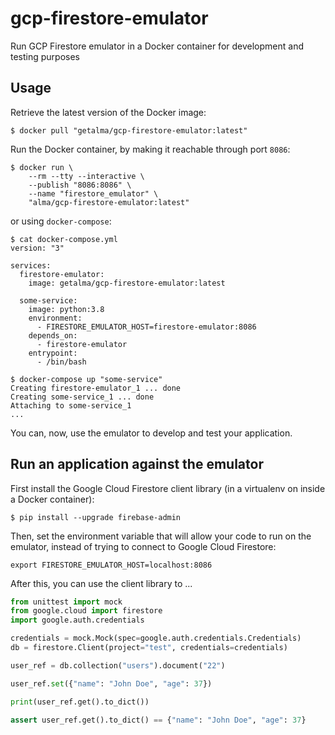 # gcp-firestore-emulator

Run GCP Firestore emulator in a Docker container for development and testing purposes

## Usage

Retrieve the latest version of the Docker image:

```shell
$ docker pull "getalma/gcp-firestore-emulator:latest"
```

Run the Docker container, by making it reachable through port `8086`:

```shell
$ docker run \
	--rm --tty --interactive \
	--publish "8086:8086" \
	--name "firestore_emulator" \
	"alma/gcp-firestore-emulator:latest"
```

or using `docker-compose`:

```shell
$ cat docker-compose.yml
version: "3"

services:
  firestore-emulator:
    image: getalma/gcp-firestore-emulator:latest

  some-service:
    image: python:3.8
    environment:
      - FIRESTORE_EMULATOR_HOST=firestore-emulator:8086
    depends_on:
      - firestore-emulator
    entrypoint:
      - /bin/bash

$ docker-compose up "some-service"
Creating firestore-emulator_1 ... done
Creating some-service_1 ... done
Attaching to some-service_1
...
```

You can, now, use the emulator to develop and test your application.

## Run an application against the emulator

First install the Google Cloud Firestore client library (in a virtualenv on inside a Docker container):

```shell
$ pip install --upgrade firebase-admin
```

Then, set the environment variable that will allow your code to run on the emulator, instead of trying to connect to Google Cloud Firestore:

```shell
export FIRESTORE_EMULATOR_HOST=localhost:8086
```

After this, you can use the client library to ... 

```python
from unittest import mock
from google.cloud import firestore
import google.auth.credentials

credentials = mock.Mock(spec=google.auth.credentials.Credentials)
db = firestore.Client(project="test", credentials=credentials)

user_ref = db.collection("users").document("22")

user_ref.set({"name": "John Doe", "age": 37}) 

print(user_ref.get().to_dict())

assert user_ref.get().to_dict() == {"name": "John Doe", "age": 37}
```
